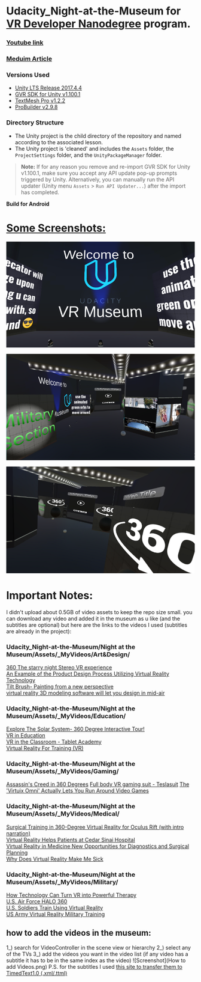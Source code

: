 # Udacity_Night-at-the-Museum for [VR Developer Nanodegree](http://udacity.com/vr) program.

### [Youtube link](https://youtu.be/nDbrVf-diOk)

### [Meduim Article](https://medium.com/@osama2o1ooo/experience-vr-in-a-vr-museum-41316d5b66fb)

### Versions Used
- [Unity LTS Release 2017.4.4](https://unity3d.com/unity/qa/lts-releases?version=2017.4)
- [GVR SDK for Unity v1.100.1](https://github.com/googlevr/gvr-unity-sdk/releases/tag/v1.100.1)
- [TextMesh Pro v1.2.2](https://assetstore.unity.com/packages/essentials/beta-projects/textmesh-pro-84126) 
- [ProBuilder v2.9.8](https://assetstore.unity.com/packages/tools/modeling/probuilder-111418) 


### Directory Structure
- The Unity project is the child directory of the repository and named according to the associated lesson.
- The Unity project is 'cleaned' and includes the `Assets` folder, the `ProjectSettings` folder, and the `UnityPackageManager` folder.

>**Note:** If for any reason you remove and re-import GVR SDK for Unity v1.100.1, make sure you accept any API update pop-up prompts triggered by Unity. Alternatively, you can manually run the API updater (Unity menu `Assets` > `Run API Updater...`) after the import has completed.


**Build for Android**

<h1><ins>Some Screenshots:</ins></h1>

![Screenshot](1.png)

![Screenshot](2.png)

![Screenshot](3.png)

# Important Notes:
I didn't upload about 0.5GB of video assets to keep the repo size small.
you can download any video and added it in the museum as u like (and the subtitles are optional)
but here are the links to the videos I used (subtitles are already in the project):
### Udacity_Night-at-the-Museum/Night at the Museum/Assets/_MyVideos/Art&Design/
[360 The starry night Stereo VR experience](https://youtu.be/G7Dt9ziemYA) <br/>
[An Example of the Product Design Process Utilizing Virtual Reality Technology](https://youtu.be/TiY45xUamI0)<br/>
[Tilt Brush- Painting from a new perspective](https://www.youtube.com/watch?v=TckqNdrdbgk)<br/>
[virtual reality 3D modeling software will let you design in mid-air](https://youtu.be/fX4UpMdJkAI)<br/>
### Udacity_Night-at-the-Museum/Night at the Museum/Assets/_MyVideos/Education/
[Explore The Solar System- 360 Degree Interactive Tour!](https://www.youtube.com/watch?v=0ytyMKa8aps&t=185s)<br/>
[VR in Education](https://www.youtube.com/watch?v=EXYzj6qwCCk&t=28s)<br/>
[VR in the Classroom - Tablet Academy](https://www.youtube.com/watch?v=bN3JSk9xrhE&t=60s)<br/>
[Virtual Reality For Training (VR)](https://www.youtube.com/watch?v=1MpUUDr6OFM)<br/>
### Udacity_Night-at-the-Museum/Night at the Museum/Assets/_MyVideos/Gaming/
[Assassin's Creed in 360 Degrees](https://www.youtube.com/watch?v=g0AYnMPkg2k&t=72s)
[Full body VR gaming suit - Teslasuit](https://www.youtube.com/watch?v=fCsjUG6-F4I&t=47s)
[The 'Virtuix Omni' Actually Lets You Run Around Video Games](https://www.youtube.com/watch?v=ugn9YHyvtS8)
### Udacity_Night-at-the-Museum/Night at the Museum/Assets/_MyVideos/Medical/
[Surgical Training in 360-Degree Virtual Reality for Oculus Rift (with intro narration)](https://youtu.be/n7ALZkPoTYQ)<br/>
[Virtual Reality Helps Patients at Cedar Sinai Hospital](https://www.youtube.com/watch?v=0pizYFG8F3A)<br/>
[Virtual Reality in Medicine New Opportunities for Diagnostics and Surgical Planning](https://youtu.be/AttXbcLUyR0)<br/>
[Why Does Virtual Reality Make Me Sick](https://www.youtube.com/watch?v=BznbIlW8iqE)<br/>
### Udacity_Night-at-the-Museum/Night at the Museum/Assets/_MyVideos/Military/
[How Technology Can Turn VR into Powerful Therapy](https://www.youtube.com/watch?v=c-YMV_70KrU)<br/>
[U.S. Air Force HALO 360](https://www.youtube.com/watch?v=jVIJEq3oPW4&t=12s)<br/>
[U.S. Soldiers Train Using Virtual Reality](https://www.youtube.com/watch?v=NND7Hk5fYdI&t=106s)<br/>
[US Army Virtual Reality Military Training](https://www.youtube.com/watch?v=SlKmXVXy0k4)<br/>
## how to add the videos in the museum:
1_) search for VideoController in the scene view or hierarchy
2_) select any of the TVs
3_) add the videos you want in the video list (if any video has a subtitle it has to be in the same index as the video)
![Screenshot](How to add Videos.png)
P.S. for the subtitles I used [this site to transfer them to TimedText1.0 (.xml/.ttml)](https://gotranscript.com/subtitle-converter)
